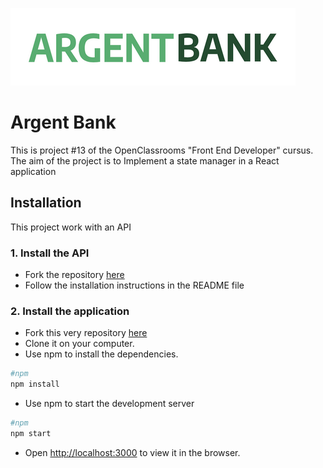 ![logo](https://github.com/Patrice-H/PatriceHochard_13_29062022/blob/main/src/assets/argentBankLogo.png)

# Argent Bank

This is project #13 of the OpenClassrooms "Front End Developer" cursus.
The aim of the project is to Implement a state manager in a React application

## Installation

This project work with an API

### 1. Install the API

- Fork the repository [here](https://github.com/Patrice-H/Bank-API)
- Follow the installation instructions in the README file

### 2. Install the application

- Fork this very repository [here](https://github.com/Patrice-H/PatriceHochard_13_29062022)
- Clone it on your computer.
- Use npm to install the dependencies.

```bash
#npm
npm install
```

- Use npm to start the development server

```bash
#npm
npm start
```

- Open [http://localhost:3000](http://localhost:3000) to view it in the browser.
